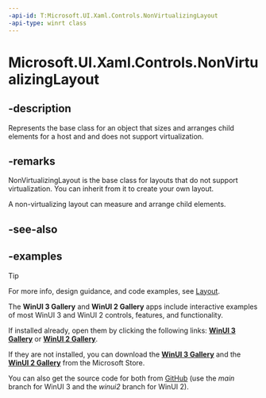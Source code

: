 ```yaml
---
-api-id: T:Microsoft.UI.Xaml.Controls.NonVirtualizingLayout
-api-type: winrt class
---
```


# Microsoft.UI.Xaml.Controls.NonVirtualizingLayout

<!--
public class NonVirtualizingLayout : Microsoft.UI.Xaml.Controls.Layout
-->

## -description

Represents the base class for an object that sizes and arranges child elements for a host and and does not support virtualization.

## -remarks

NonVirtualizingLayout is the base class for layouts that do not support virtualization. You can inherit from it to create your own layout.

A non-virtualizing layout can measure and arrange child elements.

## -see-also

## -examples

> [!TIP]
> For more info, design guidance, and code examples, see [Layout](/windows/apps/design/layout/).
>
> The **WinUI 3 Gallery** and **WinUI 2 Gallery** apps include interactive examples of most WinUI 3 and WinUI 2 controls, features, and functionality.
>
> If installed already, open them by clicking the following links: [**WinUI 3 Gallery**](winui3gallery:) or [**WinUI 2 Gallery**](winui2gallery:).
>
> If they are not installed, you can download the [**WinUI 3 Gallery**](https://www.microsoft.com/p/winui-3-controls-gallery/9p3jfpwwdzrc) and the [**WinUI 2 Gallery**](https://www.microsoft.com/p/xaml-controls-gallery/9msvh128x2zt) from the Microsoft Store.
>
> You can also get the source code for both from [GitHub](https://github.com/Microsoft/WinUI-Gallery) (use the *main* branch for WinUI 3 and the *winui2* branch for WinUI 2).


